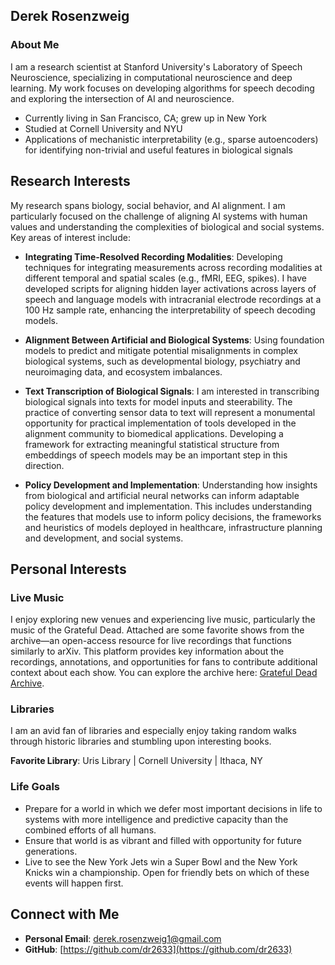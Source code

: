 ## Derek Rosenzweig

### About Me

I am a research scientist at Stanford University's Laboratory of Speech Neuroscience, specializing in computational neuroscience and deep learning. My work focuses on developing algorithms for speech decoding and exploring the intersection of AI and neuroscience.

-  Currently living in San Francisco, CA; grew up in New York
-  Studied at Cornell University and NYU
-  Applications of mechanistic interpretability (e.g., sparse autoencoders) for identifying non-trivial and useful features in biological signals

## Research Interests

My research spans biology, social behavior, and AI alignment. I am particularly focused on the challenge of aligning AI systems with human values and understanding the complexities of biological and social systems. Key areas of interest include:

- **Integrating Time-Resolved Recording Modalities**: Developing techniques for integrating measurements across recording modalities at different temporal and spatial scales (e.g., fMRI, EEG, spikes). I have developed scripts for aligning hidden layer activations across layers of speech and language models with intracranial electrode recordings at a 100 Hz sample rate, enhancing the interpretability of speech decoding models.

- **Alignment Between Artificial and Biological Systems**: Using foundation models to predict and mitigate potential misalignments in complex biological systems, such as developmental biology, psychiatry and neuroimaging data, and ecosystem imbalances.

- **Text Transcription of Biological Signals**: I am interested in transcribing biological signals into texts for model inputs and steerability. The practice of converting sensor data to text will represent a monumental opportunity for practical implementation of tools developed in the alignment community to biomedical applications. Developing a framework for extracting meaningful statistical structure from embeddings of speech models may be an important step in this direction.

- **Policy Development and Implementation**: Understanding how insights from biological and artificial neural networks can inform adaptable policy development and implementation. This includes understanding the features that models use to inform policy decisions, the frameworks and heuristics of models deployed in healthcare, infrastructure planning and development, and social systems.

## Personal Interests 

### Live Music

I enjoy exploring new venues and experiencing live music, particularly the music of the Grateful Dead. Attached are some favorite shows from the archive—an open-access resource for live recordings that functions similarly to arXiv. This platform provides key information about the recordings, annotations, and opportunities for fans to contribute additional context about each show. You can explore the archive here: [Grateful Dead Archive](#).

### Libraries

I am an avid fan of libraries and especially enjoy taking random walks through historic libraries and stumbling upon interesting books.

**Favorite Library**: Uris Library | Cornell University | Ithaca, NY

### Life Goals

- Prepare for a world in which we defer most important decisions in life to systems with more intelligence and predictive capacity than the combined efforts of all humans.
- Ensure that world is as vibrant and filled with opportunity for future generations.
- Live to see the New York Jets win a Super Bowl and the New York Knicks win a championship. Open for friendly bets on which of these events will happen first.

## Connect with Me

- **Personal Email**: [derek.rosenzweig1@gmail.com](mailto:derek.rosenzweig1@gmail.com)
- **GitHub**: [https://github.com/dr2633](https://github.com/dr2633)
